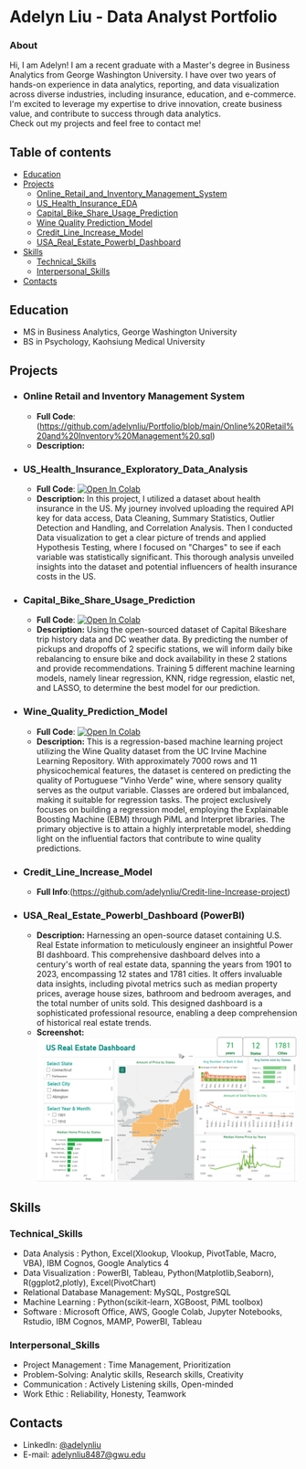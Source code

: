 # Adelyn Liu - Data Analyst Portfolio

### About
Hi, I am Adelyn! I am a recent graduate with a Master's degree in Business Analytics from George Washington University. I have over two years of hands-on experience in data analytics, reporting, and data visualization across diverse industries, including insurance, education, and e-commerce.
I'm excited to leverage my expertise to drive innovation, create business value, and contribute to success through data analytics.       
Check out my projects and feel free to contact me!

## Table of contents
- [Education](#Education)
- [Projects](#Projects)
  + [Online_Retail_and_Inventory_Management_System](#Online_Retail_and_Inventory_Management)
  + [US_Health_Insurance_EDA](#US_Health_Insurance_Exploratory_Data_Analysis)
  + [Capital_Bike_Share_Usage_Prediction](#Capital_Bike_Share_Usage_Prediction)
  + [Wine Quality Prediction_Model](#Wine_Quality_Prediction_Model)
  + [Credit_Line_Increase_Model](#Credit_Line_Increase_Model)
  + [USA_Real_Estate_PowerbI_Dashboard](#USA_Real_Estate_PowerbI_Dashboard) 
- [Skills](#Skills)
  + [Technical_Skills](#Technical_Skills)
  + [Interpersonal_Skills](#Interpersonal_Skills)
- [Contacts](#Contacts)
  
## Education
- MS in Business Analytics, George Washington University
- BS in Psychology, Kaohsiung Medical University

## Projects
- ### Online Retail and Inventory Management System
  - **Full Code**:(https://github.com/adelynliu/Portfolio/blob/main/Online%20Retail%20and%20Inventory%20Management%20.sql)
  - **Description:** 
- ### US_Health_Insurance_Exploratory_Data_Analysis
  - **Full Code**: [![Open In Colab](https://colab.research.google.com/assets/colab-badge.svg)](https://github.com/adelynliu/Portfolio/blob/main/US_Health_Insurance_EDA.ipynb)
  - **Description:** In this project, I utilized a dataset about health insurance in the US. My journey involved uploading the required API key for data access, Data Cleaning, Summary Statistics, Outlier Detection and Handling, and Correlation Analysis. Then I conducted Data visualization to get a clear picture of trends and applied Hypothesis Testing, where I focused on "Charges" to see if each variable was statistically significant. This thorough analysis unveiled insights into the dataset and potential influencers of health insurance costs in the US.
  
- ### Capital_Bike_Share_Usage_Prediction
  - **Full Code**: [![Open In Colab](https://colab.research.google.com/assets/colab-badge.svg)](https://github.com/adelynliu/Portfolio/blob/main/CapitalBikeshare.ipynb)
  - **Description:** Using the open-sourced dataset of Capital Bikeshare trip history data and DC weather data.
    By predicting the number of pickups and dropoffs of 2 specific stations, we will inform daily bike rebalancing to ensure bike and dock availability in these 2 stations and provide recommendations. Training 5 different machine learning models, namely linear regression, KNN, ridge regression, elastic net, and LASSO, to determine the best model for our prediction.

    
- ### Wine_Quality_Prediction_Model
   - **Full Code**: [![Open In Colab](https://colab.research.google.com/assets/colab-badge.svg)](https://github.com/adelynliu/Portfolio/blob/main/Wine_Quality.ipynb)
   -  **Description:** This is a regression-based machine learning project utilizing the Wine Quality dataset from the UC Irvine Machine Learning Repository. With approximately 7000 rows and 11 physicochemical features, the dataset is centered on predicting the quality of Portuguese "Vinho Verde" wine, where sensory quality serves as the output variable. Classes are ordered but imbalanced, making it suitable for regression tasks. The project exclusively focuses on building a regression model, employing the Explainable Boosting Machine (EBM) through PiML and Interpret libraries. The primary objective is to attain a highly interpretable model, shedding light on the influential factors that contribute to wine quality predictions.

- ### Credit_Line_Increase_Model
  -  **Full Info**:(https://github.com/adelynliu/Credit-line-Increase-project)
     
- ### USA_Real_Estate_PowerbI_Dashboard (PowerBI)
   - **Description:** Harnessing an open-source dataset containing U.S. Real Estate information to meticulously engineer an insightful Power BI dashboard. This comprehensive dashboard delves into a century's worth of real estate data, spanning the years from 1901 to 2023, encompassing 12 states and 1781 cities. It offers invaluable data insights, including pivotal metrics such as median property prices, average house sizes, bathroom and bedroom averages, and the total number of units sold. This designed dashboard is a sophisticated professional resource, enabling a deep comprehension of historical real estate trends.
    - **Screenshot:**
   ![Dashboard](https://github.com/adelynliu/Portfolio/raw/main/US%20Real%20Estate%20Dashboard.png)



## Skills
 ### Technical_Skills
- Data Analysis : Python, Excel(Xlookup, Vlookup, PivotTable, Macro, VBA), IBM Cognos, Google Analytics 4
- Data Visualization : PowerBI, Tableau, Python(Matplotlib,Seaborn), R(ggplot2,plotly), Excel(PivotChart)
- Relational Database Management: MySQL, PostgreSQL
- Machine Learning : Python(scikit-learn, XGBoost, PiML toolbox)
- Software : Microsoft Office, AWS, Google Colab, Jupyter Notebooks, Rstudio, IBM Cognos, MAMP, PowerBI, Tableau

 ### Interpersonal_Skills
- Project Management : Time Management, Prioritization
- Problem-Solving: Analytic skills, Research skills, Creativity
- Communication : Actively Listening skills, Open-minded
- Work Ethic : Reliability, Honesty, Teamwork

## Contacts
- LinkedIn: [@adelynliu](https://www.linkedin.com/in/adelyn-liu-data-analytics )
- E-mail: adelynliu8487@gwu.edu
